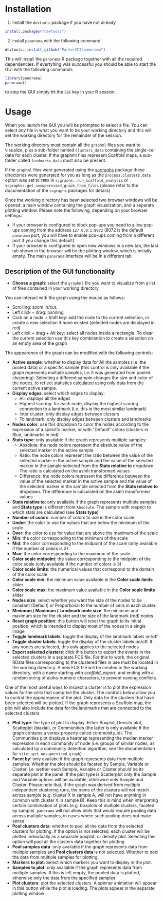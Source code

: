 # Installation

1. Install the `devtools` package if you have not already
```R
install.packages("devtools")
```

2. install `panorama` with the following command
```R
devtools::install_github("ParkerICI/panorama")
```

This will install the `panorama` R package together with all the required dependencies. If evertyhing was successful you should be able to start the GUI with the following commands

```R
library(panorama)
panorama()
```
to stop the GUI simply hit the `ESC` key in your R session.

# Usage

When you launch the GUI you will be prompted to select a file. You can select *any* file in what you want to be your working directory and this will set the working directory for the remainder of the session.

The working directory must contain all the `graphml` files you want to visualize, plus a sub-folder named `clusters_data` containing the single-cell data for each cluster. If the graphml files represent Scaffold maps, a sub-folder called `landmarks_data` must also be present. 

If the `graphml` files were generated using the [scgraphs](https://github.com/ParkerICI/scgraphs) package these directories were generated for you as long as the `process.clusters.data` option was set to `TRUE` in `scgraphs::run_scaffold_analysis` or `scgraphs::get_unsupervised_graph_from_files` (please refer to the documentation of the `scgraphs` packages for details)

Once the working directory has been selected two browser windows will be opened: a main window containing the graph visualization, and a separate plotting window. Please note the following, depending on your browser settings:
- If your browser is configured to block pop-ups you need to allow pop-ups coming from the address `127.0.0.1:8072` (8072 is the default `panorama` port, you will have to enable pop-ups coming from a different port if you change this default)
- If your browser is configured to open new windows in a new tab, the last tab shown in the browser will be the plotting window, which is initially empty. The main `panorama` interface will be in a different tab

## Description of the GUI functionality

- **Choose a graph**: select the `graphml` file you want to visualize from a list of files contained in your working directory

You can interact with the graph using the mouse as follows:
- Scrolling: zoom in/out. 
- Left click + drag: panning
- Click on a node + Shift key: add the node to the current selection, or create a new selection if none existed (selected nodes are displayed in red)
- Left click + drag + Alt key: select all nodes inside a rectangle. To clear the current selection use this key combination to create a selection on an empty area of the graph

The appearence of the graph can be modified with the following controls:

- **Active sample**: whether to display data for All the samples (i.e. the pooled data) or a specific sample (this control is only available if the graph represents multiple samples, i.e. it was generated from pooled clustering). Selecting a different sample changes the size and color of the nodes, to reflect statistics calculated using only data from the current active sample.
- **Display edges**: select which edges to display:
   - All: displays all the edges
   - Highest scoring: for each node, display the highest scoring connection to a landmark (i.e. this is the most similar landmark)
   - Inter cluster: only display edges between clusters
   - To landmark: only display edges between clusters and landmarks
- **Nodes color**: use this dropdown to color the nodes according to the expression of a specific marker, or with "Default" colors (clusters in Blue, landmarks in red)
- **Stats type**: only available if the graph represents mulitple samples:
  - Absolute: the node colors represent the absolute value of the selected marker in the active sample
  - Ratio: the node colors represent the ratio between the value of the selected marker in the active sample and the value of the selected marker in the sample selected from the **Stats relative to** dropdown. The ratio is calculated on the asinh transformed values
  - Difference: the node colors represent the difference between the value of the selected marker in the active sample and the value of the selected marker in the sample selected from the **Stats relative to** dropdown. The difference is calculated on the asinh transformed values
- **Stats relative to**: only available if the graph represents multiple samples and **Stats type** is different from `Absolute`. The sample with respect to which stats are calculated (see **Stats type**)
- **Number of colors**: number of colors to use in the color scale
- **Under**: the color to use for values that are below the minimum of the scale
- **Over**: the color to use for value that are above the maximum of the scale
- **Min**: the color corresponding to the minimum of the scale
- **Mid**: the color corresponding to the midpoint of the scale (only available if the number of colors is 3)
- **Max**: the color corresponding to the maximum of the scale
- **Color scale midpoint**: the value corresponding to the midpoint of the color scale (only available if the number of colors is 3)
- **Color scale limits**: the numerical values that correspond to the domain of the color scale
- **Color scale min**: the minimum value available in the **Color scale limits** slider
- **Color scale max**: the maximum value available in the **Color scale limits** slider
- **Nodes size**: select whether you want the size of the nodes to be constant (Default) or Proportional to the number of cells in each cluster. 
- **Minimum / Maximum / Landmark node size**: the minimum and maximum size for the cluster and the size of the landmark (red) nodes
- **Reset graph position**: this button will reset the graph to its initial position, which is intended to display most of the nodes in a single image
- **Toggle landmark labels**: toggle the display of the landmark labels on/off
- **Toggle cluster labels**: toggle the display of the cluster labels on/off. If any nodes are selected, this only applies to the selected nodes
- **Export selected clusters**: click this button to export the events in the selected clusters in a separate FCS file. For this to work, the original RData files corresponding to the clustered files in use must be located in the working directory. A new FCS file will be created in the working directory, with a name starting with *scaffold_export*, and ending with a random string of alpha-numeric characters, to prevent naming conflicts.

One of the most useful ways to inspect a cluster is to plot the expression values for the cells that comprise the cluster. The controls below allow you to control the appeareance of the plot. Only data for the clusters that have been selected will be plotted. If the graph represents a Scaffold map, the plot will also include the data for the landmarks that are connected to the selected clusters

- **Plot type**: the type of plot to display. Either Boxplot, Density plot, Scatteplot (biaxial), or Communities (the latter is only available if the graph contains a vertex property called community_id). The Communities plot displays a heatmap representing the median marker expression in each community of node (i.e. groups of similar nodes, as calculated by a community detection algorithm, see the documentation for `vite::get_unsupervised_graph`)
- **Facet by**: only availabe if the graph represents data from multiple samples. Whether the plot should be faceted by Sample, Variable or Cluster, i.e. wether each Sample, Variable or Cluster should be its separate plot in the panel. If the plot type is Scatterplot only the Sample and Variable options will be available, otherwise only Sample and Cluster. Please note that, if the graph was derived from multiple independent clustering runs, the name of the clusters will not match across sample (e.g. cluster X in sample A, will not have anything in common with cluster X in sample B). Keep this in mind when interpreting certain combination of plots (e.g. boxplots of multiple clusters, faceted by sample). `panorama` will not allow plots that would require pooling data across multiple samples, in cases where such pooling does not make sense
- **Pool clusters data**: whether to pool all the data from the selected clusters for plotting. If the option is not selected, each cluster will be plotted individually as a separate boxplot, or density plot. Selecting this option will pool all the clusters data together for plotting.
- **Pool samples data**: only available if the graph represents data from multiple samples and **Pool clusters data** is not selected. Whether to pool the data from multiple samples for plotting.
- **Markers to plot**: Select which markers you want to display in the plot.
- **Samples to plot**: only available if the graph represents data from multiple samples. If this is left empty, the pooled data is plotted, otherwise only the data from the specified samples
- **Plot clusters**: plot the selected clusters. A spinner animation will appear in this button while the plot is loading. The plots appear in the separate plotting window





